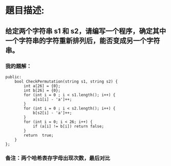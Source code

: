 # 題目描述:
## 给定两个字符串 s1 和 s2，请编写一个程序，确定其中一个字符串的字符重新排列后，能否变成另一个字符串。
### 我的題解：
```class Solution {
public:
    bool CheckPermutation(string s1, string s2) {
        int a[26] = {0};
        int b[26] = {0};
        for (int i = 0 ; i < s1.length(); i++) {
            a[s1[i] - 'a']++;
        }
        for (int i = 0 ; i < s2.length(); i++) {
            b[s2[i] - 'a']++;
        }
        for (int i = 0; i < 26; i++) {
            if (a[i] != b[i]) return false;
        }
        return  true;
    }
};
```
### **备注**：两个哈希表存字母出现次数，最后对比